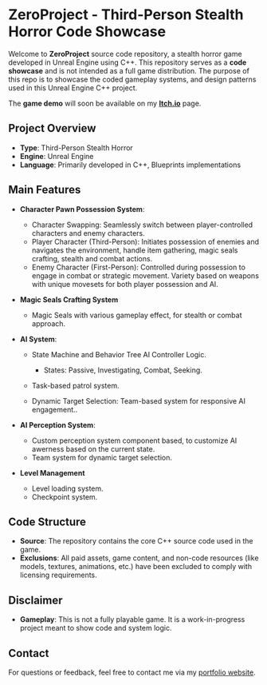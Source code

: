# ZeroProject - Third-Person Stealth Horror Code Showcase

Welcome to **ZeroProject** source code repository, a stealth horror game developed in Unreal Engine using C++. This repository serves as a **code showcase** and is not intended as a full game distribution. The purpose of this repo is to showcase the coded gameplay systems, and design patterns used in this Unreal Engine C++ project. 

The **game demo** will soon be available on my **[Itch.io](https://loreark.itch.io/)** page.

## Project Overview
- **Type**: Third-Person Stealth Horror
- **Engine**: Unreal Engine
- **Language**: Primarily developed in C++, Blueprints implementations

## Main Features
- **Character Pawn Possession System**:
  - Character Swapping: Seamlessly switch between player-controlled characters and enemy characters.
  - Player Character (Third-Person): Initiates possession of enemies and navigates the environment, handle item gathering, magic seals crafting, stealth and combat actions.
  - Enemy Character (First-Person): Controlled during possession to engage in combat or strategic movement. Variety based on weapons with unique movesets for both player possession and AI.

- **Magic Seals Crafting System**
  - Magic Seals with various gameplay effect, for stealth or combat approach.

- **AI System**:
  - State Machine and Behavior Tree AI Controller Logic.
    - States: Passive, Investigating, Combat, Seeking.

  - Task-based patrol system.
  - Dynamic Target Selection: Team-based system for responsive AI engagement..
    
- **AI Perception System**:
  - Custom perception system component based, to customize AI awerness based on the current state.
  - Team system for dynamic target selection.

- **Level Management**
  - Level loading system.
  - Checkpoint system.

## Code Structure
- **Source**: The repository contains the core C++ source code used in the game.
- **Exclusions**: All paid assets, game content, and non-code resources (like models, textures, animations, etc.) have been excluded to comply with licensing requirements.

## Disclaimer
- **Gameplay**: This is not a fully playable game. It is a work-in-progress project meant to show code and system logic.

## Contact
For questions or feedback, feel free to contact me via my [portfolio website](https://lorenzopusateri.wordpress.com//).
